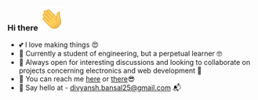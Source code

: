 ### Hi there <img src="https://raw.githubusercontent.com/ABSphreak/ABSphreak/master/gifs/Hi.gif" width="50">



- 💕 I love making things 😍
- 🔭 Currently a student of engineering, but a perpetual learner 🤓
- 👯 Always open for interesting discussions and looking to collaborate on projects concerning electronics and web development 🙂
- 💬 You can reach me [here](https://idivyanshbansal.tk/) or [there](https://www.linkedin.com/in/idivyanshbansal/)😎
- 📧 Say hello at - divyansh.bansal25@gmail.com 📬


<!--
**idivyanshbansal/idivyanshbansal** is a ✨ _special_ ✨ repository because its `README.md` (this file) appears on your GitHub profile.

Here are some ideas to get you started:-->
